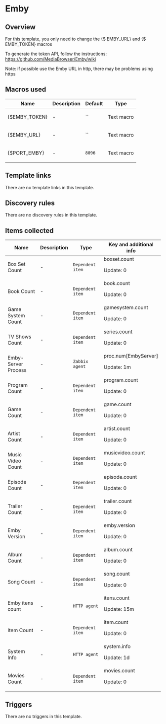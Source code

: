 # Emby

## Overview

For this template, you only need to change the {$ EMBY\_URL} and {$ EMBY\_TOKEN} macros


To generate the token API, follow the instructions: <https://github.com/MediaBrowser/Emby/wiki>


 


Note: if possible use the Emby URL in http, there may be problems using https


 



## Macros used

|Name|Description|Default|Type|
|----|-----------|-------|----|
|{$EMBY_TOKEN}|<p>-</p>|``|Text macro|
|{$EMBY_URL}|<p>-</p>|``|Text macro|
|{$PORT_EMBY}|<p>-</p>|`8096`|Text macro|
## Template links

There are no template links in this template.

## Discovery rules

There are no discovery rules in this template.

## Items collected

|Name|Description|Type|Key and additional info|
|----|-----------|----|----|
|Box Set Count|<p>-</p>|`Dependent item`|boxset.count<p>Update: 0</p>|
|Book Count|<p>-</p>|`Dependent item`|book.count<p>Update: 0</p>|
|Game System Count|<p>-</p>|`Dependent item`|gamesystem.count<p>Update: 0</p>|
|TV Shows Count|<p>-</p>|`Dependent item`|series.count<p>Update: 0</p>|
|Emby-Server Process|<p>-</p>|`Zabbix agent`|proc.num[EmbyServer]<p>Update: 1m</p>|
|Program Count|<p>-</p>|`Dependent item`|program.count<p>Update: 0</p>|
|Game Count|<p>-</p>|`Dependent item`|game.count<p>Update: 0</p>|
|Artist Count|<p>-</p>|`Dependent item`|artist.count<p>Update: 0</p>|
|Music Video Count|<p>-</p>|`Dependent item`|musicvideo.count<p>Update: 0</p>|
|Episode Count|<p>-</p>|`Dependent item`|episode.count<p>Update: 0</p>|
|Trailer Count|<p>-</p>|`Dependent item`|trailer.count<p>Update: 0</p>|
|Emby Version|<p>-</p>|`Dependent item`|emby.version<p>Update: 0</p>|
|Album Count|<p>-</p>|`Dependent item`|album.count<p>Update: 0</p>|
|Song Count|<p>-</p>|`Dependent item`|song.count<p>Update: 0</p>|
|Emby itens count|<p>-</p>|`HTTP agent`|itens.count<p>Update: 15m</p>|
|Item Count|<p>-</p>|`Dependent item`|item.count<p>Update: 0</p>|
|System Info|<p>-</p>|`HTTP agent`|system.info<p>Update: 1d</p>|
|Movies Count|<p>-</p>|`Dependent item`|movies.count<p>Update: 0</p>|
## Triggers

There are no triggers in this template.

